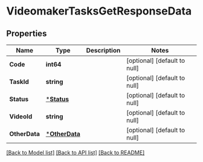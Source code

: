 # VideomakerTasksGetResponseData

## Properties
Name | Type | Description | Notes
------------ | ------------- | ------------- | -------------
**Code** | **int64** |  | [optional] [default to null]
**TaskId** | **string** |  | [optional] [default to null]
**Status** | [***Status**](Status.md) |  | [optional] [default to null]
**VideoId** | **string** |  | [optional] [default to null]
**OtherData** | [***OtherData**](other_data.md) |  | [optional] [default to null]

[[Back to Model list]](../README.md#documentation-for-models) [[Back to API list]](../README.md#documentation-for-api-endpoints) [[Back to README]](../README.md)


